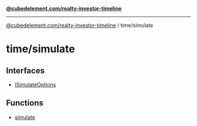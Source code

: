 [**@cubedelement.com/realty-investor-timeline**](../../index.md)

---

[@cubedelement.com/realty-investor-timeline](../../modules.md) / time/simulate

# time/simulate

## Interfaces

- [ISimulateOptions](interfaces/ISimulateOptions.md)

## Functions

- [simulate](functions/simulate.md)

